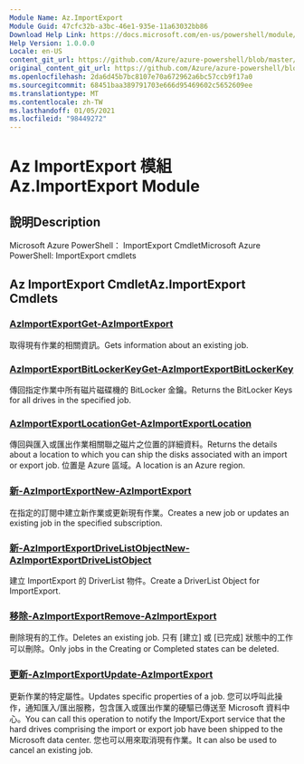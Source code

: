 ```yaml
---
Module Name: Az.ImportExport
Module Guid: 47cfc32b-a3bc-46e1-935e-11a63032bb86
Download Help Link: https://docs.microsoft.com/en-us/powershell/module/az.importexport
Help Version: 1.0.0.0
Locale: en-US
content_git_url: https://github.com/Azure/azure-powershell/blob/master/src/ImportExport/help/Az.ImportExport.md
original_content_git_url: https://github.com/Azure/azure-powershell/blob/master/src/ImportExport/help/Az.ImportExport.md
ms.openlocfilehash: 2da6d45b7bc8107e70a672962a6bc57ccb9f17a0
ms.sourcegitcommit: 68451baa389791703e666d95469602c5652609ee
ms.translationtype: MT
ms.contentlocale: zh-TW
ms.lasthandoff: 01/05/2021
ms.locfileid: "98449272"
---
```

# <span data-ttu-id="912f1-101">Az ImportExport 模組</span><span class="sxs-lookup"><span data-stu-id="912f1-101">Az.ImportExport Module</span></span>
## <span data-ttu-id="912f1-102">說明</span><span class="sxs-lookup"><span data-stu-id="912f1-102">Description</span></span>
<span data-ttu-id="912f1-103">Microsoft Azure PowerShell： ImportExport Cmdlet</span><span class="sxs-lookup"><span data-stu-id="912f1-103">Microsoft Azure PowerShell: ImportExport cmdlets</span></span>

## <span data-ttu-id="912f1-104">Az ImportExport Cmdlet</span><span class="sxs-lookup"><span data-stu-id="912f1-104">Az.ImportExport Cmdlets</span></span>
### [<span data-ttu-id="912f1-105">AzImportExport</span><span class="sxs-lookup"><span data-stu-id="912f1-105">Get-AzImportExport</span></span>](Get-AzImportExport.md)
<span data-ttu-id="912f1-106">取得現有作業的相關資訊。</span><span class="sxs-lookup"><span data-stu-id="912f1-106">Gets information about an existing job.</span></span>

### [<span data-ttu-id="912f1-107">AzImportExportBitLockerKey</span><span class="sxs-lookup"><span data-stu-id="912f1-107">Get-AzImportExportBitLockerKey</span></span>](Get-AzImportExportBitLockerKey.md)
<span data-ttu-id="912f1-108">傳回指定作業中所有磁片磁碟機的 BitLocker 金鑰。</span><span class="sxs-lookup"><span data-stu-id="912f1-108">Returns the BitLocker Keys for all drives in the specified job.</span></span>

### [<span data-ttu-id="912f1-109">AzImportExportLocation</span><span class="sxs-lookup"><span data-stu-id="912f1-109">Get-AzImportExportLocation</span></span>](Get-AzImportExportLocation.md)
<span data-ttu-id="912f1-110">傳回與匯入或匯出作業相關聯之磁片之位置的詳細資料。</span><span class="sxs-lookup"><span data-stu-id="912f1-110">Returns the details about a location to which you can ship the disks associated with an import or export job.</span></span>
<span data-ttu-id="912f1-111">位置是 Azure 區域。</span><span class="sxs-lookup"><span data-stu-id="912f1-111">A location is an Azure region.</span></span>

### [<span data-ttu-id="912f1-112">新-AzImportExport</span><span class="sxs-lookup"><span data-stu-id="912f1-112">New-AzImportExport</span></span>](New-AzImportExport.md)
<span data-ttu-id="912f1-113">在指定的訂閱中建立新作業或更新現有作業。</span><span class="sxs-lookup"><span data-stu-id="912f1-113">Creates a new job or updates an existing job in the specified subscription.</span></span>

### [<span data-ttu-id="912f1-114">新-AzImportExportDriveListObject</span><span class="sxs-lookup"><span data-stu-id="912f1-114">New-AzImportExportDriveListObject</span></span>](New-AzImportExportDriveListObject.md)
<span data-ttu-id="912f1-115">建立 ImportExport 的 DriverList 物件。</span><span class="sxs-lookup"><span data-stu-id="912f1-115">Create a DriverList Object for ImportExport.</span></span>

### [<span data-ttu-id="912f1-116">移除-AzImportExport</span><span class="sxs-lookup"><span data-stu-id="912f1-116">Remove-AzImportExport</span></span>](Remove-AzImportExport.md)
<span data-ttu-id="912f1-117">刪除現有的工作。</span><span class="sxs-lookup"><span data-stu-id="912f1-117">Deletes an existing job.</span></span>
<span data-ttu-id="912f1-118">只有 [建立] 或 [已完成] 狀態中的工作可以刪除。</span><span class="sxs-lookup"><span data-stu-id="912f1-118">Only jobs in the Creating or Completed states can be deleted.</span></span>

### [<span data-ttu-id="912f1-119">更新-AzImportExport</span><span class="sxs-lookup"><span data-stu-id="912f1-119">Update-AzImportExport</span></span>](Update-AzImportExport.md)
<span data-ttu-id="912f1-120">更新作業的特定屬性。</span><span class="sxs-lookup"><span data-stu-id="912f1-120">Updates specific properties of a job.</span></span>
<span data-ttu-id="912f1-121">您可以呼叫此操作，通知匯入/匯出服務，包含匯入或匯出作業的硬驅已傳送至 Microsoft 資料中心。</span><span class="sxs-lookup"><span data-stu-id="912f1-121">You can call this operation to notify the Import/Export service that the hard drives comprising the import or export job have been shipped to the Microsoft data center.</span></span>
<span data-ttu-id="912f1-122">您也可以用來取消現有作業。</span><span class="sxs-lookup"><span data-stu-id="912f1-122">It can also be used to cancel an existing job.</span></span>

